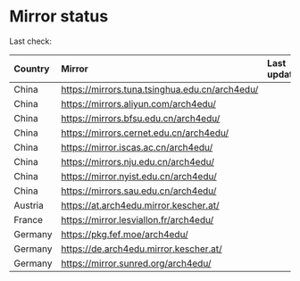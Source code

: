 <script src="./time.js"></script>
# Mirror status
Last check: <script type="text/javascript">localize(1710724485.1260433);</script>

|Country|Mirror|Last update|
|:------|:-----|:----------|
|China|https://mirrors.tuna.tsinghua.edu.cn/arch4edu/|<script type="text/javascript">localize(1710700032);</script>|
|China|https://mirrors.aliyun.com/arch4edu/|<script type="text/javascript">localize(1710700007);</script>|
|China|https://mirrors.bfsu.edu.cn/arch4edu/|<script type="text/javascript">localize(1710700032);</script>|
|China|https://mirrors.cernet.edu.cn/arch4edu/|<script type="text/javascript">localize(1710700032);</script>|
|China|https://mirror.iscas.ac.cn/arch4edu/|<script type="text/javascript">localize(1710700007);</script>|
|China|https://mirrors.nju.edu.cn/arch4edu/|<script type="text/javascript">localize(1710613889);</script>|
|China|https://mirror.nyist.edu.cn/arch4edu/|<script type="text/javascript">localize(1710700032);</script>|
|China|https://mirrors.sau.edu.cn/arch4edu/|<script type="text/javascript">localize(1710700032);</script>|
|Austria|https://at.arch4edu.mirror.kescher.at/|<script type="text/javascript">localize(1710700032);</script>|
|France|https://mirror.lesviallon.fr/arch4edu/|<script type="text/javascript">localize(1710700032);</script>|
|Germany|https://pkg.fef.moe/arch4edu/|<script type="text/javascript">localize(1710700032);</script>|
|Germany|https://de.arch4edu.mirror.kescher.at/|<script type="text/javascript">localize(1710700032);</script>|
|Germany|https://mirror.sunred.org/arch4edu/|<script type="text/javascript">localize(1710700032);</script>|

<script src="./tablefilter/tablefilter.js"></script>
<script src="./table.js"></script>